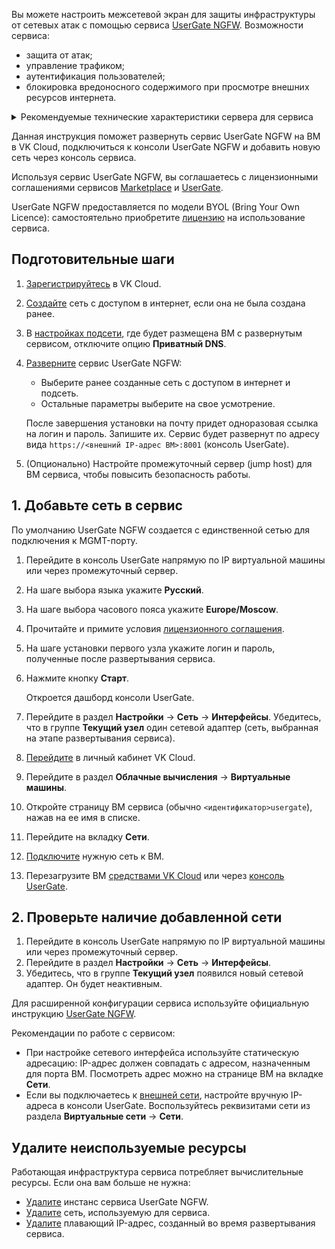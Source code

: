 Вы можете настроить межсетевой экран для защиты инфраструктуры от сетевых атак с помощью сервиса [UserGate NGFW](https://msk.cloud.vk.com/app/services/marketplace/v2/apps/service/e27c25f9-49db-4ba7-9789-6395b96b39c9/latest/info/). Возможности сервиса:

- защита от атак;
- управление трафиком;
- аутентификация пользователей;
- блокировка вредоносного содержимого при просмотре внешних ресурсов интернета.

<details>
    <summary>Рекомендуемые технические характеристики сервера для сервиса</summary>

![](./assets/usergate_vm_recommendation_table.png)

Чтобы создать ВМ, у которой более 24 CPU, обратитесь в [техническую поддержку](/ru/contacts).

</details>

Данная инструкция поможет развернуть сервис UserGate NGFW на ВМ в VK Cloud, подключиться к консоли UserGate NGFW и добавить новую сеть через консоль сервиса.

Используя сервис UserGate NGFW, вы соглашаетесь с лицензионными соглашениями сервисов [Marketplace](/ru/intro/start/legal/marketplace) и [UserGate](https://www.usergate.com/ru/usergate-eula).

<warn>

UserGate NGFW предоставляется по модели BYOL (Bring Your Own Licence): самостоятельно приобретите [лицензию](https://www.usergate.com/ru/purchase) на использование сервиса.

</warn>

## Подготовительные шаги

1. [Зарегистрируйтесь](/ru/intro/start/account-registration) в VK Cloud.
1. [Создайте](/ru/networks/vnet/service-management/net#sozdanie_seti) сеть с доступом в интернет, если она не была создана ранее.
1. В [настройках подсети](/ru/networks/vnet/service-management/net#redaktirovanie_podseti), где будет размещена ВМ с развернутым сервисом, отключите опцию **Приватный DNS**.
1. [Разверните](../../service-management/pr-instance-add/) сервис UserGate NGFW:

   - Выберите ранее созданные сеть с доступом в интернет и подсеть.
   - Остальные параметры выберите на свое усмотрение.

   После завершения установки на почту придет одноразовая ссылка на логин и пароль. Запишите их. Сервис будет развернут по адресу вида `https://<внешний IP-адрес ВМ>:8001` (консоль UserGate).

1. (Опционально) Настройте промежуточный сервер (jump host) для ВМ сервиса, чтобы повысить безопасность работы.

## 1. Добавьте сеть в сервис

<info>

По умолчанию UserGate NGFW создается с единственной сетью для подключения к MGMT-порту.

</info>

1. Перейдите в консоль UserGate напрямую по IP виртуальной машины или через промежуточный сервер.
1. На шаге выбора языка укажите **Русский**.
1. На шаге выбора часового пояса укажите **Europe/Moscow**.
1. Прочитайте и примите условия [лицензионного соглашения](https://www.usergate.com/ru/usergate-eula).
1. На шаге установки первого узла укажите логин и пароль, полученные после развертывания сервиса.
1. Нажмите кнопку **Старт**.

   Откроется дашборд консоли UserGate.

1. Перейдите в раздел **Настройки** → **Сеть** → **Интерфейсы**. Убедитесь, что в группе **Текущий узел** один сетевой адаптер (сеть, выбранная на этапе развертывания сервиса).
1. [Перейдите](https://msk.cloud.vk.com/app/) в личный кабинет VK Cloud.
1. Перейдите в раздел **Облачные вычисления** → **Виртуальные машины**.
1. Откройте страницу ВМ сервиса (обычно `<идентификатор>usergate`), нажав на ее имя в списке.
1. Перейдите на вкладку **Сети**.
1. [Подключите](/ru/base/iaas/service-management/vm/vm-add-net#podklyuchenie_seti_k_vm) нужную сеть к ВМ.
1. Перезагрузите ВМ [средствами VK Cloud](/ru/base/iaas/service-management/vm/vm-manage#zapusk_ostanovka_perezagruzka_vm) или через [консоль UserGate](https://docs.usergate.com/upravlenie-ustrojstvom_84.html#Операции_с_сервером).

## 2. Проверьте наличие добавленной сети

1. Перейдите в консоль UserGate напрямую по IP виртуальной машины или через промежуточный сервер.
1. Перейдите в раздел **Настройки** → **Сеть** → **Интерфейсы**.
1. Убедитесь, что в группе **Текущий узел** появился новый сетевой адаптер. Он будет неактивным.

Для расширенной конфигурации сервиса используйте официальную инструкцию [UserGate NGFW](https://docs.usergate.com/usergate-7x-11/).

<info>

Рекомендации по работе с сервисом:

- При настройке сетевого интерфейса используйте статическую адресацию: IP-адрес должен совпадать с адресом, назначенным для порта ВМ. Посмотреть адрес можно на странице ВМ на вкладке **Сети**.
- Если вы подключаетесь к [внешней сети](/ru/networks/vnet/concepts/net-types#vneshnyaya_set), настройте вручную IP-адреса в консоли UserGate. Воспользуйтесь реквизитами сети из раздела **Виртуальные сети** → **Сети**.

</info>

## Удалите неиспользуемые ресурсы

Работающая инфраструктура сервиса потребляет вычислительные ресурсы. Если она вам больше не нужна:

- [Удалите](../../service-management/pr-instance-manage#udalenie_instansa_servisa) инстанс сервиса UserGate NGFW.
- [Удалите](/ru/networks/vnet/service-management/net#udalenie_seti) сеть, используемую для сервиса.
- [Удалите](/ru/networks/vnet/service-management/floating-ip#udalenie_plavayushchego_ip_adresa_iz_proekta) плавающий IP-адрес, созданный во время развертывания сервиса.
